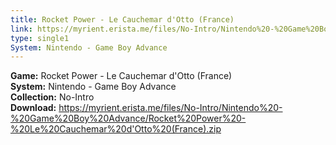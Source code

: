 ```yaml
---
title: Rocket Power - Le Cauchemar d'Otto (France)
link: https://myrient.erista.me/files/No-Intro/Nintendo%20-%20Game%20Boy%20Advance/Rocket%20Power%20-%20Le%20Cauchemar%20d'Otto%20(France).zip
type: single1
System: Nintendo - Game Boy Advance
---
```

<b>Game:</b> Rocket Power - Le Cauchemar d'Otto (France)<br>
<b>System:</b> Nintendo - Game Boy Advance<br>
<b>Collection:</b> No-Intro<br>
<b>Download:</b> https://myrient.erista.me/files/No-Intro/Nintendo%20-%20Game%20Boy%20Advance/Rocket%20Power%20-%20Le%20Cauchemar%20d'Otto%20(France).zip